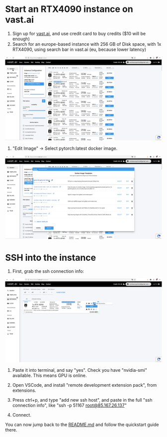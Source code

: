 # Start an RTX4090 instance on vast.ai

1. Sign up for [vast.ai](https://vast.ai/), and use credit card to buy credits ($10 will be enough)
1. Search for an europe-based instance with 256 GB of Disk space, with 1x RTX4090, using search bar in vast.ai (eu, because lower latency)

![alt text](vastai.png)

1. "Edit Image" -> Select pytorch:latest docker image. 

![alt text](pytorch.png)

# SSH into the instance

1. First, grab the ssh connection info:

![alt text](ssh.png)

1. Paste it into terminal, and say "yes". Check you have "nvidia-smi" available. This means GPU is online.

1. Open VSCode, and install "remote development extension pack", from extensions.

1. Press ctrl+p, and type "add new ssh host", and paste in the full "ssh connection info", like "ssh -p 51167 root@85.167.26.137"

1. Connect.

You can now jump back to the [README.md](../README.md) and follow the quickstart guide there.